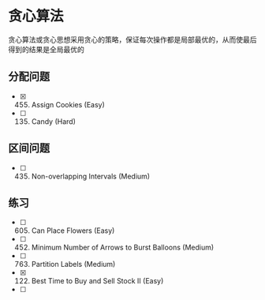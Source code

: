 # 贪心算法

贪心算法或贪心思想采用贪心的策略，保证每次操作都是局部最优的，从而使最后得到的结果是全局最优的

## 分配问题
- [x] 455. Assign Cookies (Easy)
- [ ] 135. Candy (Hard)

## 区间问题
- [ ] 435. Non-overlapping Intervals (Medium)

## 练习
- [ ] 605. Can Place Flowers (Easy)
- [ ] 452. Minimum Number of Arrows to Burst Balloons (Medium)
- [ ] 763. Partition Labels (Medium)
- [x] 122. Best Time to Buy and Sell Stock II (Easy)
- [ ] 
